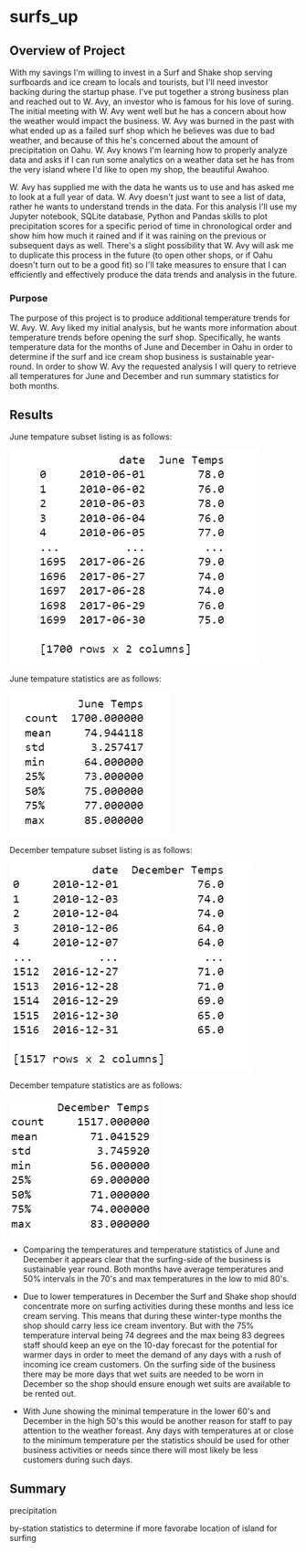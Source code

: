 # surfs_up

## Overview of Project
With my savings I'm willing to invest in a Surf and Shake shop serving surfboards and ice cream to locals and tourists, but I'll need investor backing during the startup phase.  I've put together a strong business plan and reached out to W. Avy, an investor who is famous for his love of suring.  The initial meeting with W. Avy went well but he has a concern about how the weather would impact the business.  W. Avy was burned in the past with what ended up as a failed surf shop which he believes was due to bad weather, and because of this he's concerned about the amount of precipitation on Oahu.  W. Avy knows I'm learning how to properly analyze data and asks if I can run some analytics on a weather data set he has from the very island where I'd like to open my shop, the beautiful Awahoo.

W. Avy has supplied me with the data he wants us to use and has asked me to look at a full year of data.  W. Avy doesn't just want to see a list of data, rather he wants to understand trends in the data.  For this analysis I'll use my Jupyter notebook, SQLite database, Python and Pandas skills to plot precipitation scores for a specific period of time in chronological order and show him how much it rained and if it was raining on the previous or subsequent days as well.  There's a slight possibility that W. Avy will ask me to duplicate this process in the future (to open other shops, or if Oahu doesn't turn out to be a good fit) so I'll take measures to ensure that I can efficiently and effectively produce the data trends and analysis in the future.

### Purpose
The purpose of this project is to produce additional temperature trends for W. Avy.  W. Avy liked my initial analysis, but he wants more information about temperature trends before opening the surf shop. Specifically, he wants temperature data for the months of June and December in Oahu in order to determine if the surf and ice cream shop business is sustainable year-round.  In order to show W. Avy the requested analysis I will query to retrieve all temperatures for June and December and run summary statistics for both months. 

## Results

June tempature subset listing is as follows:

![June_Temps](https://raw.githubusercontent.com/JBro-Birds/surfs_up/master/Support/June_Temps.png)

June tempature statistics are as follows:

![June_Temp_Description](https://raw.githubusercontent.com/JBro-Birds/surfs_up/master/Support/June_Temp_Description.png)

December tempature subset listing is as follows: 

![December_Temps](https://raw.githubusercontent.com/JBro-Birds/surfs_up/master/Support/December_Temps.png)

December tempature statistics are as follows:

![December_Temp_Description](https://raw.githubusercontent.com/JBro-Birds/surfs_up/master/Support/December_Temp_Description.png)

*  Comparing the temperatures and temperature statistics of June and December it appears clear that the surfing-side of the business is sustainable year round.  Both months have average temperatures and 50% intervals in the 70's and max temperatures in the low to mid 80's. 

*  Due to lower temperatures in December the Surf and Shake shop should concentrate more on surfing activities during these months and less ice cream serving.  This means that during these winter-type months the shop should carry less ice cream inventory.  But with the 75% temperature interval being 74 degrees and the max being 83 degrees staff should keep an eye on the 10-day forecast for the potential for warmer days in order to meet the demand of any days with a rush of incoming ice cream customers.  On the surfing side of the business there may be more days that wet suits are needed to be worn in December so the shop should ensure enough wet suits are available to be rented out.

*  With June showing the minimal temperature in the lower 60's and December in the high 50's this would be another reason for staff to pay attention to the weather foreast.  Any days with temperatures at or close to the minimum temperature per the statistics should be used for other business activities or needs since there will most likely be less customers during such days.

## Summary

precipitation

by-station statistics to determine if more favorabe location of island for surfing



